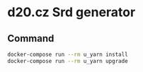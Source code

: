 # d20.cz Srd generator

## Command

```bash
docker-compose run --rm u_yarn install
docker-compose run --rm u_yarn upgrade
```